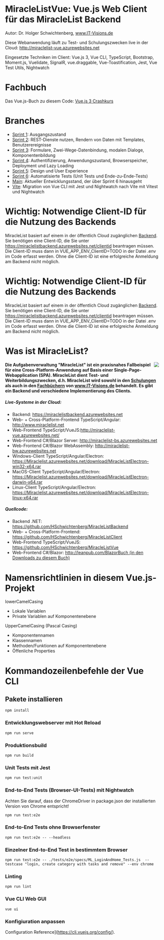 # MiracleListVue: Vue.js Web Client für das MiracleList Backend
Autor: Dr. Holger Schwichtenberg, <a href="http://www.IT-Visions.de">www.IT-Visions.de</a>

Diese Webanwendung läuft zu Test- und Schulungszwecken live in der Cloud: <a href="http://miraclelist-vue.azurewebsites.net">http://miraclelist-vue.azurewebsites.net</a>

Eingesetzte Techniken im Client: Vue.js 3, Vue CLI, TypeScript, Bootstrap, Moment.js, Vuelidate, SignalR, vue.draggable, Vue-Toastification, Jest, Vue Test Utils, Nightwatch

# Fachbuch

Das Vue.js-Buch zu diesem Code: <a href="https://it-visions.de/vuebuch">Vue.js 3 Crashkurs</a>

# Branches
- <a href="https://github.com/HSchwichtenberg/MiracleListVue/tree/Sprint1">Sprint 1</a>: Ausgangszustand
- <a href="https://github.com/HSchwichtenberg/MiracleListVue/tree/Sprint2">Sprint 2</a>: REST-Dienste nutzen, Rendern von Daten mit Templates, Benutzerereignisse
- <a href="https://github.com/HSchwichtenberg/MiracleListVue/tree/Sprint3">Sprint 3</a>: Formulare, Zwei-Wege-Datenbindung, modalen Dialoge, Komponentenbildung
- <a href="https://github.com/HSchwichtenberg/MiracleListVue/tree/Sprint4">Sprint 4</a>: Authentifizierung, Anwendungszustand, Browserspeicher, Deployment und Lazy Loading
- <a href="https://github.com/HSchwichtenberg/MiracleListVue/tree/Sprint5">Sprint 5</a>: Design und User Experience 
- <a href="https://github.com/HSchwichtenberg/MiracleListVue/tree/Sprint6">Sprint 6</a>: Automatisierte Tests (Unit Tests und Ende-zu-Ende-Tests)
- <a href="https://github.com/HSchwichtenberg/MiracleListVue/tree/Main">Main</a>: Aktueller Entwicklungsstand, der über Sprint 6 hinausgeht
- <a href="https://github.com/HSchwichtenberg/MiracleListVue/tree/Vite">Vite</a>: Migration von Vue CLI mit Jest und Nightwatch nach Vite mit Vitest und Nightwatch

# Wichtig: Notwendige Client-ID für die Nutzung des Backends
MiracleList basiert auf einem in der öffentlich Cloud zugänglichen <a href="https://miraclelistbackend.azurewebsites.net">Backend</a>. Sie benötigen eine Client-ID, die Sie unter https://miraclelistbackend.azurewebsites.net/clientid beantragen müssen. Die Client-ID muss dann in VUE_APP_ENV_ClientID=TODO in der Datei .env im Code erfasst werden. Ohne die Client-ID ist eine erfolgreiche Anmeldung am Backend nicht möglich.

# Wichtig: Notwendige Client-ID für die Nutzung des Backends
MiracleList basiert auf einem in der öffentlich Cloud zugänglichen <a href="https://miraclelistbackend.azurewebsites.net">Backend</a>. Sie benötigen eine Client-ID, die Sie unter https://miraclelistbackend.azurewebsites.net/clientid beantragen müssen. Die Client-ID muss dann in VUE_APP_ENV_ClientID=TODO in der Datei .env im Code erfasst werden. Ohne die Client-ID ist eine erfolgreiche Anmeldung am Backend nicht möglich.

# Was ist MiracleList?
<img align="right" src="/public/img/MiracleListLogo.jpg">
 <h4>Die Aufgabenverwaltung "MiracleList" ist ein praxisnahes Fallbeispiel für eine Cross-Platform-Anwendung auf Basis einer Single-Page-Webapplication (SPA). MiracleList dient Test- und Weiterbildungszwecken, d.h. MiracleList wird sowohl in den <a href="https://www.IT-Visons.de/Schulungen">Schulungen</a> als auch in den <a href="https://www.IT-Visons.de/Verlag">Fachbüchern</a> von <a href="https://www.IT-Visons.de">www.IT-Visions.de</a> behandelt. 
 Es gibt ein Backend und verschiedene Implementierung des Clients.</h4>
            <h5>Live-Systeme in der Cloud:</h5>
            <ul>
                <li>Backend: <a href="https://miraclelistbackend.azurewebsites.net">https://miraclelistbackend.azurewebsites.net</a></li>
                <li>Web- + Cross-Platform-Frontend TypeScript/Angular: <a href="http://www.miraclelist.net">http://www.miraclelist.net</a></li>
                <li>Web-Frontend TypeScript/VueJS:<a href="http://miraclelist-vue.azurewebsites.net/">http://miraclelist-vue.azurewebsites.net/</a>
                <li>Web-Frontend C#/Blazor Server: <a href="http://miraclelist-bs.azurewebsites.net">http://miraclelist-bs.azurewebsites.net</a></li>
                <li>Web-Frontend C#/Blazor WebAssembly: <a href="http://miraclelist-bw.azurewebsites.net">http://miraclelist-bw.azurewebsites.net</a></li>
                <li>Windows-Client TypeScript/Angular/Electron: <a href="https://Miraclelist.azurewebsites.net/download/MiracleListElectron-win32-x64.rar">https://Miraclelist.azurewebsites.net/download/MiracleListElectron-win32-x64.rar</a></li>
                <li>MacOS-Client TypeScript/Angular/Electron: <a href="https://Miraclelist.azurewebsites.net/download/MiracleListElectron-darwin-x64.rar">https://Miraclelist.azurewebsites.net/download/MiracleListElectron-darwin-x64.rar</a></li>
                <li>Linux-Client TypeScript/Angular/Electron: <a href="https://Miraclelist.azurewebsites.net/download/MiracleListElectron-linux-x64.rar">https://Miraclelist.azurewebsites.net/download/MiracleListElectron-linux-x64.rar</a></li></ul>
   <h5>Quellcode:</h5>
            <ul>
                <li>Backend .NET: <a href="https://github.com/HSchwichtenberg/MiracleListBackend">https://github.com/HSchwichtenberg/MiracleListBackend</a></li>
                <li>Web- + Cross-Platform-Frontend: <a href="https://github.com/HSchwichtenberg/MiracleListClient">https://github.com/HSchwichtenberg/MiracleListClient</a></li>
                <li>Web-Frontend TypeScript/VueJS: <a href="https://github.com/HSchwichtenberg/MiracleListVue">https://github.com/HSchwichtenberg/MiracleListVue</a></li>
                <li>Web-Frontend C#/Blazor: <a href="http://leanpub.com/BlazorBuch">http://leanpub.com/BlazorBuch (in den Downloads zu diesem Buch)</a></li>
            </ul>
</ul>

# Namensrichtlinien in diesem Vue.js-Projekt

lowerCamelCasing
- Lokale Variablen 
- Private Variablen auf Komponentenebene

UpperCamelCasing (Pascal Casing)
- Komponentennamen
- Klassennamen
- Methoden/Funktionen auf Komponentenebene
- Öffenliche Properties

# Kommandozeilenbefehle der Vue CLI

## Pakete installieren
```
npm install
```

### Entwicklungswebserver mit Hot Reload
```
npm run serve
```

### Produktionsbuild
```
npm run build
```

### Unit Tests mit Jest
```
npm run test:unit
```

### End-to-End Tests (Browser-UI-Tests) mit Nightwatch
Achten Sie darauf, dass der ChromeDriver in package.json der installierten Version von Chrome entspricht!
```
npm run test:e2e
```

### End-to-End Tests ohne Browserfenster
```
npm run test:e2e -- --headless  
```

### Einzelner End-to-End Test in bestimmtem Browser
```
npm run test:e2e -- ./tests/e2e/specs/ML_LoginAndHome_Tests.js  --testcase "login, create category with tasks and remove" --env chrome
```

### Linting
```
npm run lint
```

### Vue CLI Web GUI
```
vue ui
```

### Konfigiuration anpassen
Configuration Reference](https://cli.vuejs.org/config/).